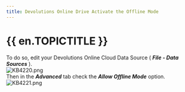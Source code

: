 ```yaml
---
title: Devolutions Online Drive Activate the Offline Mode
---
```

# {{ en.TOPICTITLE }}
To do so, edit your Devolutions Online Cloud Data Source ( ***File - Data Sources*** ).  
![KB4220.png](/img/en/kb/KB4220.png)  
Then in the ***Advanced*** tab check the ***Allow Offline Mode*** option.  
![KB4221.png](/img/en/kb/KB4221.png)
